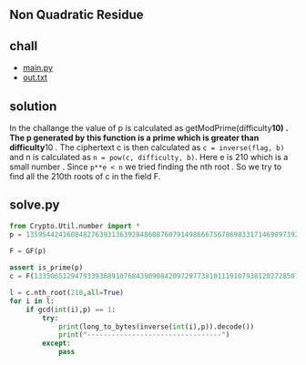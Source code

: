 ## Non Quadratic Residue

## chall
- [main.py]()
- [out.txt]()
  
## solution
In the challange the value of p is calculated as getModPrime(difficulty**10) . The p generated by this function is a prime which is greater than difficulty**10 .
The ciphertext c is then calculated as `c = inverse(flag, b)` and n is calculated as `n = pow(c, difficulty, b)`.
Here e is 210 which is a small number . Since ` p**e < n ` we tried finding the nth root .  So we try to find all the 210th roots of c in the field F.<br>

## solve.py
```py
from Crypto.Util.number import *
p = 135954424160848276393136392848608760791498666756786983317146989739232222268153235587604168914827859099133726281621143020610041450200631778336472889038077986687446107427527703447531968569919642975653169056203851297117178187249653136191818357235077367060617558261023389453028554177668515375377299577050000000001

F = GF(p)
 
assert is_prime(p)
c = F(13350651294793393689107684390908420972977381011191079381202728507002264420264784588373703945341668404762890725356808809021906408198983625375190500172144348596288910240548668158058030780501343680214713780242304547715977777103636873360269427453504233184515002477489763359569764117968027273137245802436961373256)

l = c.nth_root(210,all=True)
for i in l:
    if gcd(int(i),p) == 1:
        try:
            print(long_to_bytes(inverse(int(i),p)).decode())
            print("---------------------------------")
        except:
            pass
```
